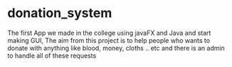 # donation_system
The first App we made in the college using javaFX and Java and start making GUI, The aim from this project is to help people who wants to donate with anything like blood, money, cloths .. etc and there is an admin to handle all of these requests 
